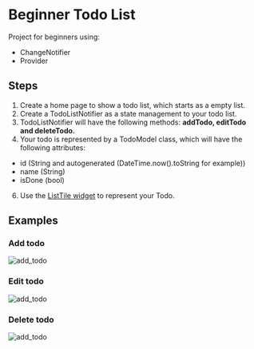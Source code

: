 # Beginner Todo List

Project for beginners using:
- ChangeNotifier
- Provider

## Steps

1) Create a home page to show a todo list, which starts as a empty list.
2) Create a TodoListNotifier as a state management to your todo list.
4) TodoListNotifier will have the following methods: **addTodo, editTodo and deleteTodo.**
5) Your todo is represented by a TodoModel class, which will have the following attributes:
  - id (String and autogenerated (DateTime.now().toString for example))
  - name (String)
  - isDone (bool)
6) Use the [ListTile widget](https://api.flutter.dev/flutter/material/ListTile-class.html) to represent your Todo.



## Examples

### Add todo 

![add_todo](https://github.com/arthurgiani/flutter-training/blob/main/beginner_todo_list/add_todo.gif)

### Edit todo 

![add_todo](https://github.com/arthurgiani/flutter-training/blob/main/beginner_todo_list/edit_todo.gif)

### Delete todo 

![add_todo](https://github.com/arthurgiani/flutter-training/blob/main/beginner_todo_list/delete-todo.gif)
  
